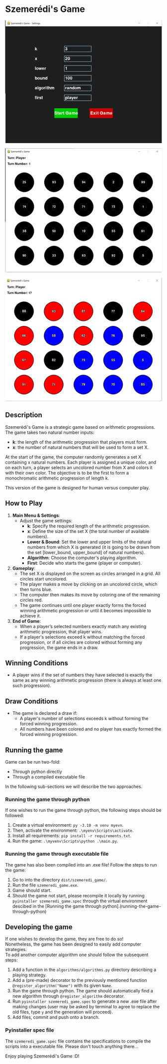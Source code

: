# Szemerédi's Game

![Main menu](images/2sg.PNG "Main menu screen")

![Game GUI](images/1sg.PNG "Game GUI")

![Game GUI](images/4sg.PNG "Game GUI")

## Description
Szemerédi's Game is a strategic game based on arithmetic progressions. The game takes two natural number inputs:
- **k**: the length of the arithmetic progression that players must form.
- **x**: the number of natural numbers that will be used to form a set X.

At the start of the game, the computer randomly generates a set X containing x natural numbers. Each player is assigned a unique color, and on each turn, a player selects an uncolored number from X and colors it with their own color. The objective is to be the first to form a monochromatic arithmetic progression of length k.

This version of the game is designed for human versus computer play.

## How to Play
1. **Main Menu & Settings**: 
   - Adjust the game settings:
     - **k**: Specify the required length of the arithmetic progression.
     - **x**: Define the size of the set X (the total number of available numbers).
     - **Lower & Bound**: Set the lower and upper limits of the natural numbers from which X is generated (it is going to be drawn from the set [lower_bound, upper_bound] of natural numbers).
     - **Algorithm**: Choose the computer's playing algorithm.
     - **First**: Decide who starts the game (player or computer).
2. **Gameplay**:
   - The set X is displayed on the screen as circles arranged in a grid. All circles start uncolored.
   - The player makes a move by clicking on an uncolored circle, which then turns blue.
   - The computer then makes its move by coloring one of the remaining circles red.
   - The game continues until one player exactly forms the forced winning arithmetic progression or until it becomes impossible to achieve it.
3. **End of Game**:
   - When a player’s selected numbers exactly match any existing arithmetic progression, that player wins.
   - If a player's selections exceed k without matching the forced progression, or if all circles are colored without forming any progression, the game ends in a draw.

## Winning Conditions
- A player wins if the set of numbers they have selected is exactly the same as any winning arithmetic progression (there is always at least one such progression).

## Draw Conditions
- The game is declared a draw if:
  - A player's number of selections exceeds k without forming the forced winning progression.
  - All numbers have been colored and no player has exactly formed the forced winning progression.


## Running the game
Game can be run two-fold:
- Through python directly
- Through a compiled executable file

In the following sub-sections we will describe the two approaches.  

### Running the game through python
If one wishes to run the game through python, the following steps should be followed:
1. Create a virtual environment: `py -3.10 -m venv myevn`.  
2. Then, activate the environment: `.\myenv\Scripts\activate`.
3. Install all requirements: `pip install -r requirements.txt`.
4. Run the game: `.\myvenv\Scripts\python .\main.py`.

### Running the game through executable file
The game has also been compiled into an .exe file! Follow the steps to run the game:
1. Go to into the directory `dist/szemeredi_game/`.
2. Run the file `szemeredi_game.exe`.
3. Game should start.
4. Should the game not start, please recompile it locally by running `pyinstaller szemeredi_game.spec` through the virtual environment descibed in the [Running the game through python].(running-the-game-through-python)

## Developing the game
If one wishes to develop the game, they are free to do so!  
Nonetheless, the game has been designed to easily add computer strategies.  
To add another computer algorithm one should follow the subsequent steps:  
1. Add a function in the `algorithms/algorithms.py` directory describing a playing strategy.  
2. Add a (pre-made) decorator to the previously mentioned function `@register_algorithm("Name")` with its given `Name`.  
3. Run the game through python. The game should automatically find a new algorithm through `@register_algorithm` decorator.  
4. Run `pyinstaller szemeredi_game.spec` to generate a new .exe file after making changes (user may be asked by terminal to agree to replace the old files, type `y` and the generation will proceed).
5. Add files, commit and push onto a branch.

### Pyinstaller spec file
The `szemeredi_game.spec` file contains the specifications to compile the scripts into a executable file. Please don't touch anything there...

Enjoy playing Szemerédi's Game :D!
